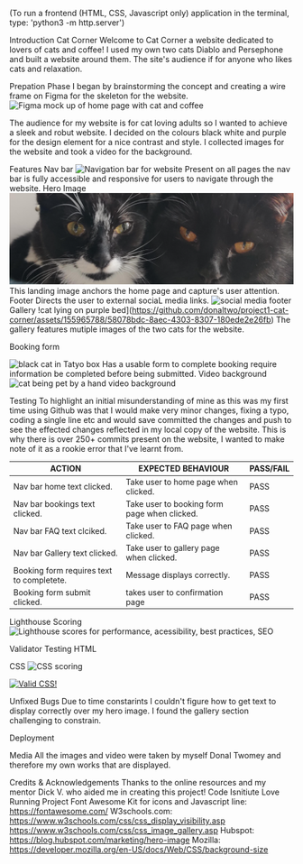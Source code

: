 (To run a frontend (HTML, CSS, Javascript only) application in the terminal, type:
'python3 -m http.server')

Introduction
Cat Corner
Welcome to Cat Corner a website dedicated to lovers of cats and coffee! I used my own two cats Diablo and Persephone and built a website around them. The site's audience if for anyone who likes cats and relaxation.

Prepation Phase
I began by brainstorming the concept and creating a wire frame on Figma for the skeleton for the website.
![Figma mock up of home page with cat and coffee](https://github.com/donaltwo/project1-cat-corner/assets/155965788/21eecd58-f5ef-4bfa-b80a-ebd80ca89caa)

The audience for my website is for cat loving adults so I wanted to achieve a sleek and robut website.
I decided on the colours black white and purple for the design element for a nice contrast and style.
I collected images for the website and took a video for the background.

Features
Nav bar 
![Navigation bar for website](https://github.com/donaltwo/project1-cat-corner/assets/155965788/2d418ee5-a338-4db9-917b-c2ab05e71216)
Present on all pages the nav bar is fully accessible and responsive for users to navigate through the website.
Hero Image 
![two cats looking at camera](image.png)
This landing image anchors the home page and capture's user attention.
Footer
Directs the user to external sociaL media links.
![social media footer](https://github.com/donaltwo/project1-cat-corner/assets/155965788/b7f96079-d3e2-4ee2-b1fa-73b79dfb3ddd)
Gallery 
!cat lying on purple bed](https://github.com/donaltwo/project1-cat-corner/assets/155965788/58078bdc-8aec-4303-8307-180ede2e26fb)
The gallery features mutiple images of the two cats for the website.

Booking form 

![black cat in Tatyo box](https://github.com/donaltwo/project1-cat-corner/assets/155965788/9556994a-57ad-4fdb-aff1-9d4456c94834)
Has a usable form to complete booking require information be completed before being submitted.
Video background
![cat being pet by a hand video background](https://github.com/donaltwo/project1-cat-corner/assets/155965788/e701c05e-4d1e-4dff-b5ec-194d8929bded)

Testing
To highlight an initial misunderstanding of mine as this was my first time using Github was that I would make very minor changes, fixing a typo, coding a single line etc and would save committed the changes and push to see the effected changes reflected in my local copy of the website.
This is why there is over 250+ commits present on the website, I wanted to make note of it as a rookie error that I've learnt from.

| ACTION | EXPECTED BEHAVIOUR| PASS/FAIL|
| ------------- | ------------- |-------------|
| Nav bar home text clicked.| Take user to home page when clicked. | PASS |
| Nav bar bookings text clicked.| Take user to booking form page when clicked. | PASS |
| Nav bar FAQ text clciked.| Take user to FAQ page when clicked. | PASS |
| Nav bar Gallery text clicked.| Take user to gallery page when clicked. | PASS |
| Booking form requires text to completete. | Message displays correctly. | PASS |
| Booking form submit clicked. | takes user to confirmation page | PASS |

Lighthouse Scoring
![Lighthouse scores for performance, acessibility, best practices, SEO](https://github.com/donaltwo/project1-cat-corner/assets/155965788/99e48b76-26df-48e1-b4dc-a3bfdeb33913)


Validator Testing
HTML

CSS
![CSS scoring](https://github.com/donaltwo/project1-cat-corner/assets/155965788/2f661f75-863d-451e-9e1e-2ecdc47df36f)
<p>
    <a href="http://jigsaw.w3.org/css-validator/check/referer">
        <img style="border:0;width:88px;height:31px"
            src="http://jigsaw.w3.org/css-validator/images/vcss"
            alt="Valid CSS!" />
    </a>
</p>
       


Unfixed Bugs
Due to time constarints I couldn't figure how to get text to display correctly over my hero image.
I found the gallery section challenging to constrain.

Deployment

Media
All the images and video were taken by myself Donal Twomey and therefore my own works that are displayed.

Credits & Acknowledgements
Thanks to the online resources and my mentor Dick V. who aided me in creating this project! 
Code Isnitiute Love Running Project
Font Awesome Kit for icons and Javascript line: https://fontawesome.com/
W3schools.com:
https://www.w3schools.com/css/css_display_visibility.asp
https://www.w3schools.com/css/css_image_gallery.asp
Hubspot:
https://blog.hubspot.com/marketing/hero-image
Mozilla:
https://developer.mozilla.org/en-US/docs/Web/CSS/background-size
